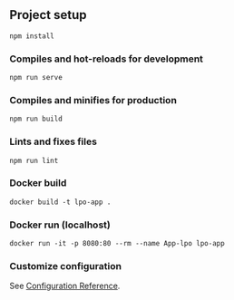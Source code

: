 # 

## Project setup
```
npm install
```

### Compiles and hot-reloads for development
```
npm run serve
```

### Compiles and minifies for production
```
npm run build
```

### Lints and fixes files
```
npm run lint
```

### Docker build
```
docker build -t lpo-app .
```

### Docker run (localhost)
```
docker run -it -p 8080:80 --rm --name App-lpo lpo-app
```

### Customize configuration
See [Configuration Reference](https://cli.vuejs.org/config/).
